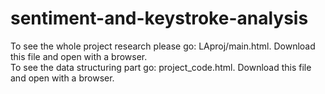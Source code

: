 # sentiment-and-keystroke-analysis

To see the whole project research please go: LAproj/main.html. Download this file and open with a browser.\
To see the data structuring part go: project_code.html. Download this file and open with a browser.
